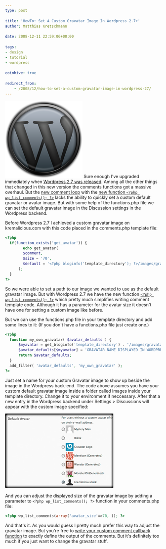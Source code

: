 ```yaml
---
type: post

title: 'HowTo: Set A Custom Gravatar Image In Wordpress 2.7+'
author: Matthias Kretschmann

date: 2008-12-11 22:59:06+00:00

tags:
- design
- tutorial
- wordpress

coinhive: true

redirect_from:
    - /2008/12/how-to-set-a-custom-gravatar-image-in-wordpress-27/
---
```


![Wordpress Logo by kremalicious](../media/wordpress-logo.png)
Sure enough I've upgraded immediately when [Wordpress 2.7 was released](http://wordpress.org/development/2008/12/coltrane/). Among all the other things that changed in this new version the comments functions got a massive overhaul. But the [new comment loop](http://codex.wordpress.org/Migrating_Plugins_and_Themes_to_2.7/Enhanced_Comment_Display#The_Comments_Loop) with the [new function `<?php wp_list_comments(); ?>`](http://codex.wordpress.org/Template_Tags/wp_list_comments) lacks the ability to quickly set a custom default gravatar or avatar image. But with some help of the functions.php file we can set the default gravatar image in the Discussion settings in the Wordpress backend.

<!-- more -->

Before Wordpress 2.7 I achieved a custom gravatar image on kremalicious.com with this code placed in the comments.php template file:

```php
<?php
  if(function_exists('get_avatar')) {
        echo get_avatar(
        $comment,
        $size = '70',
        $default = '<?php bloginfo('template_directory'); ?>/images/gravatar.png'
      );
  }
?>
```

So we were able to set a path to our image we wanted to use as the default gravatar image. But with Wordpress 2.7 we have the new function [`<?php wp_list_comments(); ?>`](http://codex.wordpress.org/Template_Tags/wp_list_comments) which pretty much simplifies writing comment template code. Although it has a parameter for the avatar size it doesn't have one for setting a custom image like before.

But we can use the functions.php file in your template directory and add some lines to it: (If you don't have a functions.php file just create one.)

```php
<?php
  function my_own_gravatar( $avatar_defaults ) {
      $myavatar = get_bloginfo('template_directory') . '/images/gravatar.png';
      $avatar_defaults[$myavatar] = 'GRAVATAR NAME DISPLAYED IN WORDPRESS';
      return $avatar_defaults;
  }
  add_filter( 'avatar_defaults', 'my_own_gravatar' );
?>
```

Just set a name for your custom Gravatar image to show up beside the image in the Wordpress back-end. The code above assumes you have your custom default gravatar image inside a folder called images inside your template directory. Change it to your environment if neccessary. After that a new entry in the Wordpress backend under Settings > Discussions will appear with the custom image specified:

![custom gravatar](../media/custom-gravatar.jpg)

And you can adjust the displayed size of the gravatar image by adding a parameter to `<?php wp_list_comments(); ?>` function in your comments.php file:

```php
<?php wp_list_comments(array('avatar_size'=>70, )); ?>
```

And that's it. As you would guess I pretty much prefer this way to adjust the gravatar image. But you're free to [write your custom comment callback function](http://clarktech.no-ip.com/wordpress/wordpress-27-comment-callback-function) to exactly define the output of the comments. But it's definitely too much if you just want to change the gravatar stuff.
